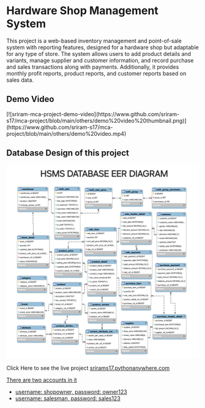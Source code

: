 <h1>Hardware Shop Management System</h1>
<p>This project is a web-based inventory management and point-of-sale system with reporting features, designed for a hardware shop but adaptable for any type of store. The system allows users to add product details and variants, manage supplier and customer information, and record purchase and sales transactions along with payments. Additionally, it provides monthly profit reports, product reports, and customer reports based on sales data.</p>
<h2>Demo Video</h2>
[![sriram-mca-project-demo-video](https://www.github.com/sriram-s17/mca-project/blob/main/others/demo%20video%20thumbnail.png)](https://www.github.com/sriram-s17/mca-project/blob/main/others/demo%20video.mp4)
<h2>Database Design of this project</h2>
<img src="others/database data/hsms_db_eer_diagram.png" alt="hsms database eer diagram">

<p>Click Here to see the live project <a href="https://srirams17.pythonanywhere.com/">srirams17.pythonanywhere.com</p>
<p>There are two accounts in it</p>
<ul>
    <li>username: shopowner, password: owner123</li>
    <li>username: salesman, password: sales123</li>
</ul>